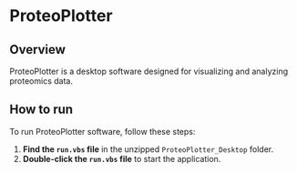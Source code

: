 # ProteoPlotter

## Overview
ProteoPlotter is a desktop software designed for visualizing and analyzing proteomics data.

## How to run
To run ProteoPlotter software, follow these steps:
1. **Find the `run.vbs` file** in the unzipped `ProteoPlotter_Desktop` folder.
2. **Double-click the `run.vbs` file** to start the application.

